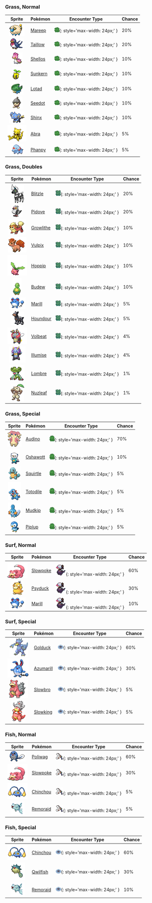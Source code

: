 

### Grass, Normal

| Sprite | Pokémon | Encounter Type | Chance |
| :---: | --- | :---: | --- |
| ![mareep](https://raw.githubusercontent.com/PokeAPI/sprites/master/sprites/pokemon/versions/generation-v/black-white/animated/179.gif) | [Mareep](../pokemon/mareep.md/) | ![Grass, Normal](../assets/encounter_types/grass_normal.png){: style='max-width: 24px;' } | 20% |
| ![taillow](https://raw.githubusercontent.com/PokeAPI/sprites/master/sprites/pokemon/versions/generation-v/black-white/animated/276.gif) | [Taillow](../pokemon/taillow.md/) | ![Grass, Normal](../assets/encounter_types/grass_normal.png){: style='max-width: 24px;' } | 20% |
| ![shellos](https://raw.githubusercontent.com/PokeAPI/sprites/master/sprites/pokemon/versions/generation-v/black-white/animated/422.gif) | [Shellos](../pokemon/shellos.md/) | ![Grass, Normal](../assets/encounter_types/grass_normal.png){: style='max-width: 24px;' } | 10% |
| ![sunkern](https://raw.githubusercontent.com/PokeAPI/sprites/master/sprites/pokemon/versions/generation-v/black-white/animated/191.gif) | [Sunkern](../pokemon/sunkern.md/) | ![Grass, Normal](../assets/encounter_types/grass_normal.png){: style='max-width: 24px;' } | 10% |
| ![lotad](https://raw.githubusercontent.com/PokeAPI/sprites/master/sprites/pokemon/versions/generation-v/black-white/animated/270.gif) | [Lotad](../pokemon/lotad.md/) | ![Grass, Normal](../assets/encounter_types/grass_normal.png){: style='max-width: 24px;' } | 10% |
| ![seedot](https://raw.githubusercontent.com/PokeAPI/sprites/master/sprites/pokemon/versions/generation-v/black-white/animated/273.gif) | [Seedot](../pokemon/seedot.md/) | ![Grass, Normal](../assets/encounter_types/grass_normal.png){: style='max-width: 24px;' } | 10% |
| ![shinx](https://raw.githubusercontent.com/PokeAPI/sprites/master/sprites/pokemon/versions/generation-v/black-white/animated/403.gif) | [Shinx](../pokemon/shinx.md/) | ![Grass, Normal](../assets/encounter_types/grass_normal.png){: style='max-width: 24px;' } | 10% |
| ![abra](https://raw.githubusercontent.com/PokeAPI/sprites/master/sprites/pokemon/versions/generation-v/black-white/animated/63.gif) | [Abra](../pokemon/abra.md/) | ![Grass, Normal](../assets/encounter_types/grass_normal.png){: style='max-width: 24px;' } | 5% |
| ![phanpy](https://raw.githubusercontent.com/PokeAPI/sprites/master/sprites/pokemon/versions/generation-v/black-white/animated/231.gif) | [Phanpy](../pokemon/phanpy.md/) | ![Grass, Normal](../assets/encounter_types/grass_normal.png){: style='max-width: 24px;' } | 5%

### Grass, Doubles

| Sprite | Pokémon | Encounter Type | Chance |
| :---: | --- | :---: | --- |
| ![blitzle](https://raw.githubusercontent.com/PokeAPI/sprites/master/sprites/pokemon/versions/generation-v/black-white/animated/522.gif) | [Blitzle](../pokemon/blitzle.md/) | ![Grass, Doubles](../assets/encounter_types/grass_doubles.png){: style='max-width: 24px;' } | 20% |
| ![pidove](https://raw.githubusercontent.com/PokeAPI/sprites/master/sprites/pokemon/versions/generation-v/black-white/animated/519.gif) | [Pidove](../pokemon/pidove.md/) | ![Grass, Doubles](../assets/encounter_types/grass_doubles.png){: style='max-width: 24px;' } | 20% |
| ![growlithe](https://raw.githubusercontent.com/PokeAPI/sprites/master/sprites/pokemon/versions/generation-v/black-white/animated/58.gif) | [Growlithe](../pokemon/growlithe.md/) | ![Grass, Doubles](../assets/encounter_types/grass_doubles.png){: style='max-width: 24px;' } | 10% |
| ![vulpix](https://raw.githubusercontent.com/PokeAPI/sprites/master/sprites/pokemon/versions/generation-v/black-white/animated/37.gif) | [Vulpix](../pokemon/vulpix.md/) | ![Grass, Doubles](../assets/encounter_types/grass_doubles.png){: style='max-width: 24px;' } | 10% |
| ![hoppip](https://raw.githubusercontent.com/PokeAPI/sprites/master/sprites/pokemon/versions/generation-v/black-white/animated/187.gif) | [Hoppip](../pokemon/hoppip.md/) | ![Grass, Doubles](../assets/encounter_types/grass_doubles.png){: style='max-width: 24px;' } | 10% |
| ![budew](https://raw.githubusercontent.com/PokeAPI/sprites/master/sprites/pokemon/versions/generation-v/black-white/animated/406.gif) | [Budew](../pokemon/budew.md/) | ![Grass, Doubles](../assets/encounter_types/grass_doubles.png){: style='max-width: 24px;' } | 10% |
| ![marill](https://raw.githubusercontent.com/PokeAPI/sprites/master/sprites/pokemon/versions/generation-v/black-white/animated/183.gif) | [Marill](../pokemon/marill.md/) | ![Grass, Doubles](../assets/encounter_types/grass_doubles.png){: style='max-width: 24px;' } | 5% |
| ![houndour](https://raw.githubusercontent.com/PokeAPI/sprites/master/sprites/pokemon/versions/generation-v/black-white/animated/228.gif) | [Houndour](../pokemon/houndour.md/) | ![Grass, Doubles](../assets/encounter_types/grass_doubles.png){: style='max-width: 24px;' } | 5% |
| ![volbeat](https://raw.githubusercontent.com/PokeAPI/sprites/master/sprites/pokemon/versions/generation-v/black-white/animated/313.gif) | [Volbeat](../pokemon/volbeat.md/) | ![Grass, Doubles](../assets/encounter_types/grass_doubles.png){: style='max-width: 24px;' } | 4% |
| ![illumise](https://raw.githubusercontent.com/PokeAPI/sprites/master/sprites/pokemon/versions/generation-v/black-white/animated/314.gif) | [Illumise](../pokemon/illumise.md/) | ![Grass, Doubles](../assets/encounter_types/grass_doubles.png){: style='max-width: 24px;' } | 4% |
| ![lombre](https://raw.githubusercontent.com/PokeAPI/sprites/master/sprites/pokemon/versions/generation-v/black-white/animated/271.gif) | [Lombre](../pokemon/lombre.md/) | ![Grass, Doubles](../assets/encounter_types/grass_doubles.png){: style='max-width: 24px;' } | 1% |
| ![nuzleaf](https://raw.githubusercontent.com/PokeAPI/sprites/master/sprites/pokemon/versions/generation-v/black-white/animated/274.gif) | [Nuzleaf](../pokemon/nuzleaf.md/) | ![Grass, Doubles](../assets/encounter_types/grass_doubles.png){: style='max-width: 24px;' } | 1%

### Grass, Special

| Sprite | Pokémon | Encounter Type | Chance |
| :---: | --- | :---: | --- |
| ![audino](https://raw.githubusercontent.com/PokeAPI/sprites/master/sprites/pokemon/versions/generation-v/black-white/animated/531.gif) | [Audino](../pokemon/audino.md/) | ![Grass, Special](../assets/encounter_types/grass_special.png){: style='max-width: 24px;' } | 70% |
| ![oshawott](https://raw.githubusercontent.com/PokeAPI/sprites/master/sprites/pokemon/versions/generation-v/black-white/animated/501.gif) | [Oshawott](../pokemon/oshawott.md/) | ![Grass, Special](../assets/encounter_types/grass_special.png){: style='max-width: 24px;' } | 10% |
| ![squirtle](https://raw.githubusercontent.com/PokeAPI/sprites/master/sprites/pokemon/versions/generation-v/black-white/animated/7.gif) | [Squirtle](../pokemon/squirtle.md/) | ![Grass, Special](../assets/encounter_types/grass_special.png){: style='max-width: 24px;' } | 5% |
| ![totodile](https://raw.githubusercontent.com/PokeAPI/sprites/master/sprites/pokemon/versions/generation-v/black-white/animated/158.gif) | [Totodile](../pokemon/totodile.md/) | ![Grass, Special](../assets/encounter_types/grass_special.png){: style='max-width: 24px;' } | 5% |
| ![mudkip](https://raw.githubusercontent.com/PokeAPI/sprites/master/sprites/pokemon/versions/generation-v/black-white/animated/258.gif) | [Mudkip](../pokemon/mudkip.md/) | ![Grass, Special](../assets/encounter_types/grass_special.png){: style='max-width: 24px;' } | 5% |
| ![piplup](https://raw.githubusercontent.com/PokeAPI/sprites/master/sprites/pokemon/versions/generation-v/black-white/animated/393.gif) | [Piplup](../pokemon/piplup.md/) | ![Grass, Special](../assets/encounter_types/grass_special.png){: style='max-width: 24px;' } | 5%

### Surf, Normal

| Sprite | Pokémon | Encounter Type | Chance |
| :---: | --- | :---: | --- |
| ![slowpoke](https://raw.githubusercontent.com/PokeAPI/sprites/master/sprites/pokemon/versions/generation-v/black-white/animated/79.gif) | [Slowpoke](../pokemon/slowpoke.md/) | ![Surf, Normal](../assets/encounter_types/surf_normal.png){: style='max-width: 24px;' } | 60% |
| ![psyduck](https://raw.githubusercontent.com/PokeAPI/sprites/master/sprites/pokemon/versions/generation-v/black-white/animated/54.gif) | [Psyduck](../pokemon/psyduck.md/) | ![Surf, Normal](../assets/encounter_types/surf_normal.png){: style='max-width: 24px;' } | 30% |
| ![marill](https://raw.githubusercontent.com/PokeAPI/sprites/master/sprites/pokemon/versions/generation-v/black-white/animated/183.gif) | [Marill](../pokemon/marill.md/) | ![Surf, Normal](../assets/encounter_types/surf_normal.png){: style='max-width: 24px;' } | 10%

### Surf, Special

| Sprite | Pokémon | Encounter Type | Chance |
| :---: | --- | :---: | --- |
| ![golduck](https://raw.githubusercontent.com/PokeAPI/sprites/master/sprites/pokemon/versions/generation-v/black-white/animated/55.gif) | [Golduck](../pokemon/golduck.md/) | ![Surf, Special](../assets/encounter_types/surf_special.png){: style='max-width: 24px;' } | 60% |
| ![azumarill](https://raw.githubusercontent.com/PokeAPI/sprites/master/sprites/pokemon/versions/generation-v/black-white/animated/184.gif) | [Azumarill](../pokemon/azumarill.md/) | ![Surf, Special](../assets/encounter_types/surf_special.png){: style='max-width: 24px;' } | 30% |
| ![slowbro](https://raw.githubusercontent.com/PokeAPI/sprites/master/sprites/pokemon/versions/generation-v/black-white/animated/80.gif) | [Slowbro](../pokemon/slowbro.md/) | ![Surf, Special](../assets/encounter_types/surf_special.png){: style='max-width: 24px;' } | 5% |
| ![slowking](https://raw.githubusercontent.com/PokeAPI/sprites/master/sprites/pokemon/versions/generation-v/black-white/animated/199.gif) | [Slowking](../pokemon/slowking.md/) | ![Surf, Special](../assets/encounter_types/surf_special.png){: style='max-width: 24px;' } | 5%

### Fish, Normal

| Sprite | Pokémon | Encounter Type | Chance |
| :---: | --- | :---: | --- |
| ![poliwag](https://raw.githubusercontent.com/PokeAPI/sprites/master/sprites/pokemon/versions/generation-v/black-white/animated/60.gif) | [Poliwag](../pokemon/poliwag.md/) | ![Fish, Normal](../assets/encounter_types/fish_normal.png){: style='max-width: 24px;' } | 60% |
| ![slowpoke](https://raw.githubusercontent.com/PokeAPI/sprites/master/sprites/pokemon/versions/generation-v/black-white/animated/79.gif) | [Slowpoke](../pokemon/slowpoke.md/) | ![Fish, Normal](../assets/encounter_types/fish_normal.png){: style='max-width: 24px;' } | 30% |
| ![chinchou](https://raw.githubusercontent.com/PokeAPI/sprites/master/sprites/pokemon/versions/generation-v/black-white/animated/170.gif) | [Chinchou](../pokemon/chinchou.md/) | ![Fish, Normal](../assets/encounter_types/fish_normal.png){: style='max-width: 24px;' } | 5% |
| ![remoraid](https://raw.githubusercontent.com/PokeAPI/sprites/master/sprites/pokemon/versions/generation-v/black-white/animated/223.gif) | [Remoraid](../pokemon/remoraid.md/) | ![Fish, Normal](../assets/encounter_types/fish_normal.png){: style='max-width: 24px;' } | 5%

### Fish, Special

| Sprite | Pokémon | Encounter Type | Chance |
| :---: | --- | :---: | --- |
| ![chinchou](https://raw.githubusercontent.com/PokeAPI/sprites/master/sprites/pokemon/versions/generation-v/black-white/animated/170.gif) | [Chinchou](../pokemon/chinchou.md/) | ![Fish, Special](../assets/encounter_types/fish_special.png){: style='max-width: 24px;' } | 60% |
| ![qwilfish](https://raw.githubusercontent.com/PokeAPI/sprites/master/sprites/pokemon/versions/generation-v/black-white/animated/211.gif) | [Qwilfish](../pokemon/qwilfish.md/) | ![Fish, Special](../assets/encounter_types/fish_special.png){: style='max-width: 24px;' } | 30% |
| ![remoraid](https://raw.githubusercontent.com/PokeAPI/sprites/master/sprites/pokemon/versions/generation-v/black-white/animated/223.gif) | [Remoraid](../pokemon/remoraid.md/) | ![Fish, Special](../assets/encounter_types/fish_special.png){: style='max-width: 24px;' } | 10% |
